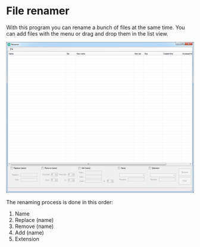 # File renamer

With this program you can rename a bunch of files at the same time. You can add files with the menu or drag and drop them in the list view.

<p align="middle" ><img src="/images/renamer.png" alt="Renamer prog" width="900"></p>

The renaming process is done in this order:

1. Name
2. Replace (name)
3. Remove (name)
4. Add (name)
5. Extension
